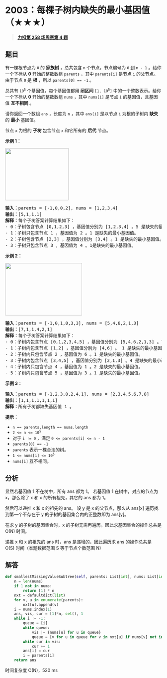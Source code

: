 # 2003：每棵子树内缺失的最小基因值（★★★）


> <u>**[力扣第 258 场周赛第 4 题](https://leetcode.cn/problems/smallest-missing-genetic-value-in-each-subtree/)**</u>

## 题目

<p>有一棵根节点为 <code>0</code> 的 <strong>家族树</strong> ，总共包含 <code>n</code> 个节点，节点编号为 <code>0</code> 到 <code>n - 1</code> 。给你一个下标从 <strong>0</strong> 开始的整数数组 <code>parents</code> ，其中 <code>parents[i]</code> 是节点 <code>i</code> 的父节点。由于节点 <code>0</code> 是 <strong>根</strong> ，所以 <code>parents[0] == -1</code> 。</p>

<p>总共有 <code>10<sup>5</sup></code> 个基因值，每个基因值都用 <strong>闭区间</strong> <code>[1, 10<sup>5</sup>]</code> 中的一个整数表示。给你一个下标从 <strong>0</strong> 开始的整数数组 <code>nums</code> ，其中 <code>nums[i]</code> 是节点 <code>i</code> 的基因值，且基因值 <strong>互不相同</strong> 。</p>

<p>请你返回一个数组<em> </em><code>ans</code> ，长度为 <code>n</code> ，其中 <code>ans[i]</code> 是以节点 <code>i</code> 为根的子树内 <b>缺失</b> 的 <strong>最小</strong> 基因值。</p>

<p>节点 <code>x</code> 为根的 <strong>子树 </strong>包含节点 <code>x</code> 和它所有的 <strong>后代</strong> 节点。</p>



<p><strong>示例 1：</strong></p>

<p><img alt="" src="https://assets.leetcode.com/uploads/2021/08/23/case-1.png" style="width: 204px; height: 167px;"></p>

<pre><b>输入：</b>parents = [-1,0,0,2], nums = [1,2,3,4]
<b>输出：</b>[5,1,1,1]
<b>解释：</b>每个子树答案计算结果如下：
- 0：子树包含节点 [0,1,2,3] ，基因值分别为 [1,2,3,4] 。5 是缺失的最小基因值。
- 1：子树只包含节点 1 ，基因值为 2 。1 是缺失的最小基因值。
- 2：子树包含节点 [2,3] ，基因值分别为 [3,4] 。1 是缺失的最小基因值。
- 3：子树只包含节点 3 ，基因值为 4 。1是缺失的最小基因值。
</pre>

<p><strong>示例 2：</strong></p>

<p><img alt="" src="https://assets.leetcode.com/uploads/2021/08/23/case-2.png" style="width: 247px; height: 168px;"></p>

<pre><b>输入：</b>parents = [-1,0,1,0,3,3], nums = [5,4,6,2,1,3]
<b>输出：</b>[7,1,1,4,2,1]
<b>解释：</b>每个子树答案计算结果如下：
- 0：子树内包含节点 [0,1,2,3,4,5] ，基因值分别为 [5,4,6,2,1,3] 。7 是缺失的最小基因值。
- 1：子树内包含节点 [1,2] ，基因值分别为 [4,6] 。 1 是缺失的最小基因值。
- 2：子树内只包含节点 2 ，基因值为 6 。1 是缺失的最小基因值。
- 3：子树内包含节点 [3,4,5] ，基因值分别为 [2,1,3] 。4 是缺失的最小基因值。
- 4：子树内只包含节点 4 ，基因值为 1 。2 是缺失的最小基因值。
- 5：子树内只包含节点 5 ，基因值为 3 。1 是缺失的最小基因值。
</pre>

<p><strong>示例 3：</strong></p>

<pre><b>输入：</b>parents = [-1,2,3,0,2,4,1], nums = [2,3,4,5,6,7,8]
<b>输出：</b>[1,1,1,1,1,1,1]
<b>解释：</b>所有子树都缺失基因值 1 。
</pre>



<p><strong>提示：</strong></p>

<ul>
<li><code>n == parents.length == nums.length</code></li>
<li><code>2 &lt;= n &lt;= 10<sup>5</sup></code></li>
<li>对于 <code>i != 0</code> ，满足 <code>0 &lt;= parents[i] &lt;= n - 1</code></li>
<li><code>parents[0] == -1</code></li>
<li><code>parents</code> 表示一棵合法的树。</li>
<li><code>1 &lt;= nums[i] &lt;= 10<sup>5</sup></code></li>
<li><code>nums[i]</code> 互不相同。</li>
</ul>


## 分析

显然若基因值 1 不在树中，所有 ans 都为 1。
若基因值 1 在树中，对应的节点为 x，那么除了 x 和 x 的所有祖先，其它的 ans 都为 1。

然后可以递推 x 和 x 的祖先的 ans。
设 y 是 x 的父节点，那么从 ans[x] 遍历找到第一个不存在于 y 的子树的基因集合内的正整数即为 ans[y]。

在求 y 的子树的基因集合时，x 的子树无需再遍历。因此求基因集合的操作总共是 O(N) 时间。

递推 x 和 x 的祖先的 ans 时，ans 是递增的，因此遍历求 ans 的操作总共是 O(S) 时间（本题数据范围 S 等于节点个数范围 N)


## 解答

```python
def smallestMissingValueSubtree(self, parents: List[int], nums: List[int]) -> List[int]:
    n = len(nums)
    if 1 not in nums:
        return [1] * n
    nxt = defaultdict(list)
    for v, u in enumerate(parents):
        nxt[u].append(v)
    i = nums.index(1)
    ans, vis, cur = [1]*n, set(), 1
    while i != -1:
        queue = [i]
        while queue:
            vis |= {nums[u] for u in queue}
            queue = [v for u in queue for v in nxt[u] if nums[v] not in vis]
        while cur in vis:
            cur += 1
        ans[i] = cur
        i = parents[i]
    return ans
```
时间复杂度 O(N)，520 ms
